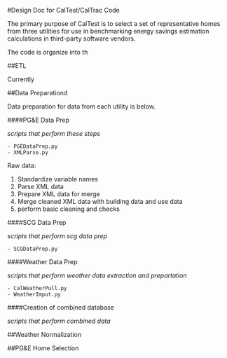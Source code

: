 #Design Doc for CalTest/CalTrac Code

The primary purpose of CalTest is to select a set of representative homes from three utilities for use in benchmarking energy savings estimation calculations in third-party software vendors.

The code is organize into th

##ETL

Currently 

##Data Preparationd


Data preparation for data from each utility is below.

####PG&E Data Prep

*scripts that perform these steps*
	
	- PGEDataPrep.py
	- XMLParse.py
	
Raw data: 

1. Standardize variable names
2. Parse XML data
3. Prepare XML data for merge
4. Merge cleaned XML data with building data and use data
5. perform basic cleaning and checks

####SCG Data Prep

*scripts that perform scg data prep*

	- SCGDataPrep.py
	
####Weather Data Prep

*scripts that perform weather data extraction and prepartation*

	- CalWeatherPull.py
	- WeatherImput.py

####Creation of combined database

*scripts that perform combined data*


##Weather Normalization


##PG&E Home Selection



 


